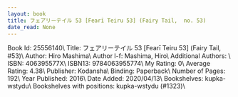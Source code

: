 ```yaml
---
layout: book
title: フェアリーテイル 53 [Fearī Teiru 53] (Fairy Tail,  no. 53)
date_read: None
---
```


Book Id: 25556140\ 
Title: フェアリーテイル 53 [Fearī Teiru 53] (Fairy Tail, #53)\ 
Author: Hiro Mashima\ 
Author l-f: Mashima, Hiro\ 
Additional Authors: \ 
ISBN: 406395577X\ 
ISBN13: 9784063955774\ 
My Rating: 0\ 
Average Rating: 4.38\ 
Publisher: Kodansha\ 
Binding: Paperback\ 
Number of Pages: 192\ 
Year Published: 2016\ 
Date Added: 2020/04/13\ 
Bookshelves: kupka-wstydu\ 
Bookshelves with positions: kupka-wstydu (#1323)\ 


